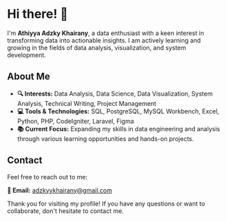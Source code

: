 # Hi there! 👋

I'm **Athiyya Adzky Khairany**, a data enthusiast with a keen interest in transforming data into actionable insights. I am actively learning and growing in the fields of data analysis, visualization, and system development.

## About Me

- **🔍 Interests:** Data Analysis, Data Science, Data Visualization, System Analysis, Technical Writing, Project Management
- **💻 Tools & Technologies:** SQL, PostgreSQL, MySQL Workbench, Excel, Python,  PHP, CodeIgniter, Laravel, Figma
- **📚 Current Focus:** Expanding my skills in data engineering and analysis through various learning opportunities and hands-on projects.

## Contact

Feel free to reach out to me:

**📧 Email:** [adzkyykhairany@gmail.com](mailto:adzkyykhairany@gmail.com)

Thank you for visiting my profile! If you have any questions or want to collaborate, don't hesitate to contact me.
